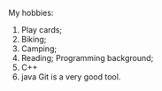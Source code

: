 My hobbies:
1. Play cards;
2. Biking;
3. Camping;
4. Reading;
Programming background;
1. C++
2. java
Git is a very good tool.